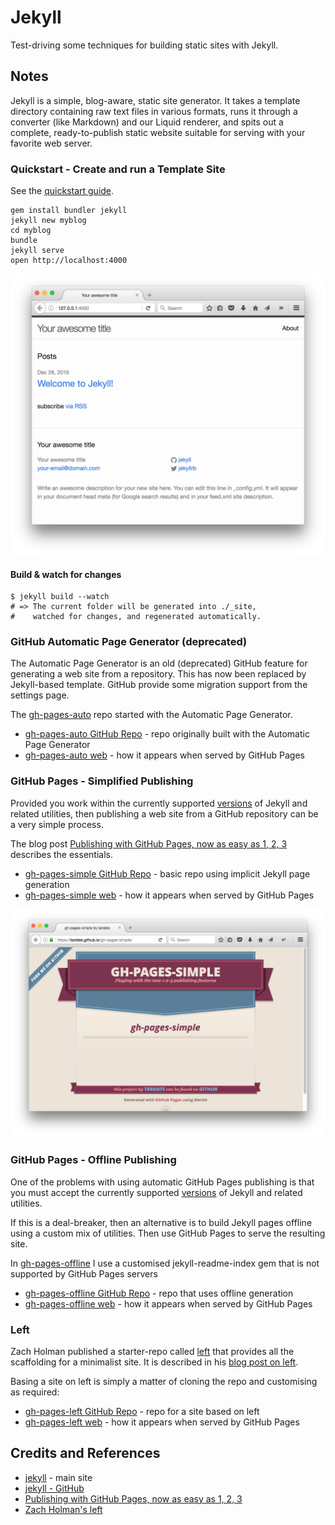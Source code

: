 # Jekyll

Test-driving some techniques for building static sites with Jekyll.

## Notes

Jekyll is a simple, blog-aware, static site generator. It takes a template directory containing raw text files in various formats, runs it through a converter (like Markdown) and our Liquid renderer, and spits out a complete, ready-to-publish static website suitable for serving with your favorite web server.


### Quickstart - Create and run a Template Site

See the [quickstart guide](http://jekyllrb.com/docs/quickstart/).

```
gem install bundler jekyll
jekyll new myblog
cd myblog
bundle
jekyll serve
open http://localhost:4000
```

![myblog](./assets/myblog.png?raw=true)

#### Build & watch for changes

```
$ jekyll build --watch
# => The current folder will be generated into ./_site,
#    watched for changes, and regenerated automatically.
```


### GitHub Automatic Page Generator (deprecated)

The Automatic Page Generator is an old (deprecated) GitHub feature for generating a web site from a repository.
This has now been replaced by Jekyll-based template. GitHub provide some migration support from the settings page.

The [gh-pages-auto](https://github.com/tardate/gh-pages-auto) repo started with the Automatic Page Generator.

* [gh-pages-auto GitHub Repo](https://github.com/tardate/gh-pages-auto) - repo originally built with the Automatic Page Generator
* [gh-pages-auto web](http://tardate.github.io/gh-pages-auto/) - how it appears when served by GitHub Pages


### GitHub Pages - Simplified Publishing

Provided you work within the currently supported
[versions](https://pages.github.com/versions/) of Jekyll and related utilities,
then publishing a web site from a GitHub repository can be a very simple process.

The blog post [Publishing with GitHub Pages, now as easy as 1, 2, 3](https://github.com/blog/2289-publishing-with-github-pages-now-as-easy-as-1-2-3)
describes the essentials.

* [gh-pages-simple GitHub Repo](https://github.com/tardate/gh-pages-simple) - basic repo using implicit Jekyll page generation
* [gh-pages-simple web](https://tardate.github.io/gh-pages-simple/) - how it appears when served by GitHub Pages

![landing-gh-pages-simple](./assets/landing-gh-pages-simple.png?raw=true)


### GitHub Pages - Offline Publishing

One of the problems with using automatic GitHub Pages publishing is that you must accept the currently supported
[versions](https://pages.github.com/versions/) of Jekyll and related utilities.

If this is a deal-breaker, then an alternative is to build Jekyll pages offline using a custom mix of utilities.
Then use GitHub Pages to serve the resulting site.

In [gh-pages-offline](https://github.com/tardate/gh-pages-offline) I use a customised jekyll-readme-index gem that is not supported by GitHub Pages servers

* [gh-pages-offline GitHub Repo](https://github.com/tardate/gh-pages-offline) - repo that uses offline generation
* [gh-pages-offline web](https://tardate.github.io/gh-pages-offline/) - how it appears when served by GitHub Pages


### Left

Zach Holman published a starter-repo called [left](https://github.com/holman/left) that provides all the scaffolding for a minimalist site.
It is described in his [blog post on left](https://zachholman.com/posts/left/).

Basing a site on left is simply a matter of cloning the repo and customising as required:

* [gh-pages-left GitHub Repo](https://github.com/tardate/gh-pages-left) - repo for a site based on left
* [gh-pages-left web](https://tardate.github.io/gh-pages-left/) - how it appears when served by GitHub Pages



## Credits and References
* [jekyll](https://jekyllrb.com/) - main site
* [jekyll - GitHub](https://github.com/jekyll/jekyll)
* [Publishing with GitHub Pages, now as easy as 1, 2, 3](https://github.com/blog/2289-publishing-with-github-pages-now-as-easy-as-1-2-3)
* [Zach Holman's left](https://github.com/holman/left)

